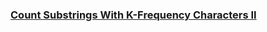 ### [Count Substrings With K-Frequency Characters II](https://leetcode.com/problems/count-substrings-with-k-frequency-characters-ii)

